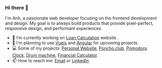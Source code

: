 ### Hi there 👋
I'm Anh, a passionate web developer focusing on the frontend development and design. 
My goal is to always build products that provide pixel-perfect, responsive design, and performant experiences.

- 🔭  I’m currently working on [Loan Calculation](https://anguyen0208.github.io/Loan-Calculator/) website .
- 📗  I'm planning to use [Vuejs](https://vuejs.org/) and [Angular](https://angular.io/) for upcoming projects.
- 💻  Some of my projects: [Personal Website](https://anhnguyen.page/), [Poncho.club](https://poncho.club), [Pomodoro Clock](https://anguyen0208.github.io/Pomodoro-Clock/), [Drum machine](https://anguyen0208.github.io/drum-machine/), [Financial Calculator](https://github.com/anguyen0208/Financial-Calculator-V2).
- 📫  How to reach me: [Email](mailto:a.nguyen0208@gmail.com) or [LinkedIn](https://www.linkedin.com/in/anhnguyen0208/)
<!--
**anguyen0208/anguyen0208** is a ✨ _special_ ✨ repository because its `README.md` (this file) appears on your GitHub profile.

Here are some ideas to get you started:

- 🔭 I’m currently working on ...
- 🌱 I’m currently learning ...
- 👯 I’m looking to collaborate on ...
- 🤔 I’m looking for help with ...
- 💬 Ask me about ...
- 📫 How to reach me: ...
- 😄 Pronouns: ...
- ⚡ Fun fact: ...
-->
